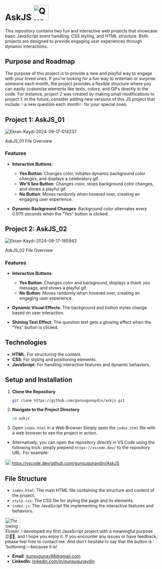 # AskJS <img src="https://media.tenor.com/LBFqyVANEtkAAAAi/emm-thinking.gif" alt="Questioning" width="50" height="50">

This repository contains two fun and interactive web projects that showcase basic JavaScript event handling, CSS styling, and HTML structure. Both projects are designed to provide engaging user experiences through dynamic interactions.

## Purpose and Roadmap

The purpose of this project is to provide a new and playful way to engage with your loved ones. If you're looking for a fun way to entertain or surprise someone each month, the project provides a flexible structure where you can easily customize elements like texts, colors, and GIFs directly in the code. For instance, project 2 was created by making small modifications to project 1. In the future, consider adding new versions of this JS project that include ✨a new question each month✨ for your special ones. 

## Project 1: AskJS_01

![Ekran-Kaydı-2024-09-17-014237](https://github.com/user-attachments/assets/8c3bed2e-ea0b-4b60-a353-9b705040cd28)


AskJS_01 File Overview

### Features

- **Interactive Buttons**: 
  - **Yes Button**: Changes color, initiates dynamic background color changes, and displays a celebratory gif.
  - **We'll See Button**: Changes color, stops background color changes, and shows a playful gif.
  - **No Button**: Moves randomly when hovered over, creating an engaging user experience.

- **Dynamic Background Changes**: Background color alternates every 0.975 seconds when the "Yes" button is clicked.

## Project 2: AskJS_02

![Ekran-Kaydı-2024-09-17-165943](https://github.com/user-attachments/assets/1c5939ac-9079-42b2-b51e-73a359e43ddd)


AskJS_02 File Overview

### Features

- **Interactive Buttons**: 
  - **Yes Button**: Changes color and background, displays a thank you message, and shows a playful gif.
  - **No Button**: Moves randomly when hovered over, creating an engaging user experience.

- **Dynamic Visual Effects**: The background and button styles change based on user interaction.

- **Shining Text Effect**: The question text gets a glowing effect when the "Yes" button is clicked.

## Technologies

- **HTML**: For structuring the content.
- **CSS**: For styling and positioning elements.
- **JavaScript**: For handling interactive features and dynamic behaviors.

## Setup and Installation

1. **Clone the Repository**
   ```bash
   git clone https://github.com/gunsugunaydin/askjs.git
    ```
2. **Navigate to the Project Directory**
   ```bash
   cd askjs
    ```
3. Open `index.html` in a Web Browser Simply open the `index.html` file with a web browser to see the project in action.

- Alternatively, you can open the repository directly in VS Code using the following trick: simply prepend `https://vscode.dev/` to the repository URL. For example:

<img src="https://upload.wikimedia.org/wikipedia/commons/thumb/9/9a/Visual_Studio_Code_1.35_icon.svg/512px-Visual_Studio_Code_1.35_icon.svg.png?20210804221519" alt="Waving Hand" width="18" height="18">  https://vscode.dev/github.com/gunsugunaydin/AskJS


## File Structure

- `index.html`: The main HTML file containing the structure and content of the project.
- `style.css`: The CSS file for styling the page and its elements.
- `index.js`: The JavaScript file implementing the interactive features and behaviors.

<img src="https://media.tenor.com/_4kl3WUiiQUAAAAi/peach-cat.gif" alt="Throwing Flower" width="50" height="50"> I developed my first JavaScript project with a meaningful purpose 😌👍🏻, and I hope you enjoy it. If you encounter any issues or have feedback, please feel free to contact me. And don't hesitate to say that the button is 'buttoning'—because it is!

- **Email**: [gunsugunay98@gmail.com](mailto:gunsugunay98@gmail.com)
- **LinkedIn**: [linkedin.com/in/gunsugunaydin](https://www.linkedin.com/in/gunsugunaydin/)

